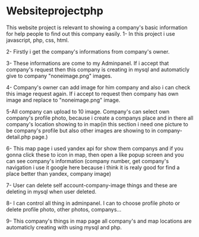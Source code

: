 # Websiteprojectphp
This website project is relevant to showing a company's basic information for help people to find out this company easily.
1- In this project i use javascript, php, css, html.

2- Firstly i get the company's informations from company's owner.

3- These informations are come to my Adminpanel. If i accept that company's request then this company is creating in mysql and automaticly give to company "noneimage.png" images.

4- Company's owner can add image for him company and also i can check this image request again. If i accept to request then company has own image and replace to "noneimage.png" image.

5-All company can upload to 10 image. Company's can select own company's profile photo, because i create a companys place and in there all company's location showing to in map(in this section i need one picture to be company's profile but also other images are showing to in company-detail.php page.)

6- This map page i used yandex api for show them companys and if you gonna click these to icon in map, then open a like popup screen and you can see company's information (company number,  get company's navigation i use it google here because i think it is realy good for find a place better than yandex, company image)

7- User can delete self account-company-image things and these are deleting in mysql when user deleted.

8- I can control all thing in adminpanel. I can to choose profile photo or delete profile photo, other photos, companys...

9- This company's things in map page all company's and map locations are automaticly creating with using mysql and php.
